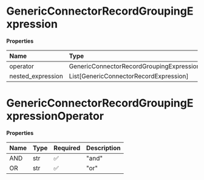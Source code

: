 # GenericConnectorRecordGroupingExpression

**Properties**

| Name              | Type                                             | Required | Description |
| :---------------- | :----------------------------------------------- | :------- | :---------- |
| operator          | GenericConnectorRecordGroupingExpressionOperator | ✅       |             |
| nested_expression | List[GenericConnectorRecordExpression]           | ❌       |             |

# GenericConnectorRecordGroupingExpressionOperator

**Properties**

| Name | Type | Required | Description |
| :--- | :--- | :------- | :---------- |
| AND  | str  | ✅       | "and"       |
| OR   | str  | ✅       | "or"        |

